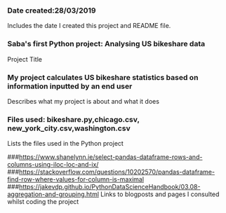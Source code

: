 ### Date created:**28/03/2019**
Includes the date I created this project and README file.

### Saba's first Python project: **Analysing US bikeshare data**
Project Title

### My project calculates US bikeshare statistics based on information inputted by an end user
Describes what my project is about and what it does

### Files used: bikeshare.py,chicago.csv, new_york_city.csv,washington.csv
Lists the files used in the Python project

###https://www.shanelynn.ie/select-pandas-dataframe-rows-and-columns-using-iloc-loc-and-ix/
###https://stackoverflow.com/questions/10202570/pandas-dataframe-find-row-where-values-for-column-is-maximal
###https://jakevdp.github.io/PythonDataScienceHandbook/03.08-aggregation-and-grouping.html
Links to blogposts and pages I consulted whilst coding the project
